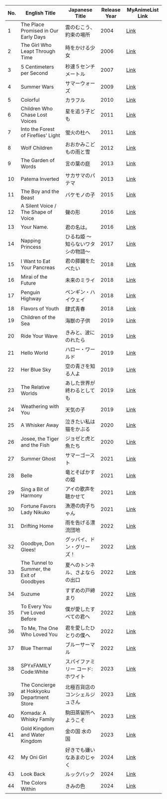 | No. | English Title                                 | Japanese Title                        | Release Year | MyAnimeList Link                                               |
|-----|----------------------------------------------|---------------------------------------|--------------|----------------------------------------------------------------|
| 1   | The Place Promised in Our Early Days          | 雲のむこう、約束の場所                 | 2004         | [Link](https://myanimelist.net/anime/433/Kumo_no_Muko)        |
| 2   | The Girl Who Leapt Through Time               | 時をかける少女                         | 2006         | [Link](https://myanimelist.net/anime/2236/Toki_wo_Kakeru_Shoujo) |
| 3   | 5 Centimeters per Second                      | 秒速５センチメートル                    | 2007         | [Link](https://myanimelist.net/anime/1689/Byousoku_5_Centimeter) |
| 4   | Summer Wars                                  | サマーウォーズ                         | 2009         | [Link](https://myanimelist.net/anime/5681/Summer_Wars)        |
| 5   | Colorful                                     | カラフル                              | 2010         | [Link](https://myanimelist.net/anime/8142/Colorful_Movie)     |
| 6   | Children Who Chase Lost Voices               | 星を追う子ども                         | 2011         | [Link](https://myanimelist.net/anime/9760/Hoshi_wo_Ou_Kodomo) |
| 7   | Into the Forest of Fireflies' Light          | 蛍火の杜へ                            | 2011         | [Link](https://myanimelist.net/anime/10408/Hotarubi_no_Mori_e)|
| 8   | Wolf Children                                | おおかみこどもの雨と雪                 | 2012         | [Link](https://myanimelist.net/anime/12355/Ookami_Kodomo_no_Ame_to_Yuki) |
| 9   | The Garden of Words                          | 言の葉の庭                            | 2013         | [Link](https://myanimelist.net/anime/16782/Kotonoha_no_Niwa)  |
| 10  | Patema Inverted                              | サカサマのパテマ                       | 2013         | [Link](https://myanimelist.net/anime/12477/Sakasama_no_Patema)|
| 11  | The Boy and the Beast                        | バケモノの子                          | 2015         | [Link](https://myanimelist.net/anime/28805/Bakemono_no_Ko)    |
| 12  | A Silent Voice / The Shape of Voice          | 聲の形                                | 2016         | [Link](https://myanimelist.net/anime/28851/Koe_no_Katachi)    |
| 13  | Your Name.                                   | 君の名は。                            | 2016         | [Link](https://myanimelist.net/anime/32281/Kimi_no_Na_wa)     |
| 14  | Napping Princess                             | ひるね姫 ～知らないワタシの物語～         | 2017         | [Link](https://myanimelist.net/anime/33204/Hirune_Hime)       |
| 15  | I Want to Eat Your Pancreas                  | 君の膵臓をたべたい                      | 2018         | [Link](https://myanimelist.net/anime/36098/Kimi_no_Suizou_wo_Tabetai) |
| 16  | Mirai of the Future                          | 未来のミライ                           | 2018         | [Link](https://myanimelist.net/anime/36936/Mirai_no_Mirai)    |
| 17  | Penguin Highway                              | ペンギン・ハイウェイ                   | 2018         | [Link](https://myanimelist.net/anime/37407/Penguin_Highway?q=penguin%20highway&cat=anime)   |
| 18  | Flavors of Youth                             | 肆式青春                              | 2018         | [Link](https://myanimelist.net/anime/37396/Shikioriori?q=flavors%20of%20&cat=anime)       |
| 19  | Children of the Sea                          | 海獣の子供                            | 2019         | [Link](https://myanimelist.net/anime/37981/Kaijuu_no_Kodomo)  |
| 20  | Ride Your Wave                               | きみと、波にのれたら                    | 2019         | [Link](https://myanimelist.net/anime/38594/Kimi_to_Nami_ni_Noreru_ka) |
| 21  | Hello World                                  | ハロー・ワールド                       | 2019         | [Link](https://myanimelist.net/anime/38816/Hello_World)       |
| 22  | Her Blue Sky                                 | 空の青さを知る人よ                      | 2019         | [Link](https://myanimelist.net/anime/39569/Sora_no_Aosa_wo_Shiru_Hito_yo) |
| 23  | The Relative Worlds                          | あした世界が終わるとしても              | 2019         | [Link](https://myanimelist.net/anime/38464/Ashita_Sekai_ga_Owaru_toshitemo) |
| 24  | Weathering with You                          | 天気の子                              | 2019         | [Link](https://myanimelist.net/anime/38826/Tenki_no_Ko)       |
| 25  | A Whisker Away                               | 泣きたい私は猫をかぶる                  | 2020         | [Link](https://myanimelist.net/anime/41168/Nakitai_Watashi_wa_Neko_wo_Kaburu) |
| 26  | Josee, the Tiger and the Fish                | ジョゼと虎と魚たち                     | 2020         | [Link](https://myanimelist.net/anime/40532/Josee_to_Tora_to_Sakana-tachi) |
| 27  | Summer Ghost                                 | サマーゴースト                         | 2021         | [Link](https://myanimelist.net/anime/48171/Summer_Ghost)      |
| 28  | Belle                                        | 竜とそばかすの姫                       | 2021         | [Link](https://myanimelist.net/anime/41467/Ryu_to_Sobakasu_no_Hime) |
| 29  | Sing a Bit of Harmony                        | アイの歌声を聴かせて                    | 2021         | [Link](https://myanimelist.net/anime/41347/Ai_no_Utagoe_wo_Kikasete) |
| 30  | Fortune Favors Lady Nikuko                   | 漁港の肉子ちゃん                        | 2021         | [Link](https://myanimelist.net/anime/48483/Gyokou_no_Nikuko-chan) |
| 31  | Drifting Home                                | 雨を告げる漂流団地                     | 2022         | [Link](https://myanimelist.net/anime/49938/Ame_wo_Tsugeru_Hyouryuu_Danchi) |
| 32  | Goodbye, Don Glees!                          | グッバイ、ドン・グリーズ！              | 2022         | [Link](https://myanimelist.net/anime/49345)                   |
| 33  | The Tunnel to Summer, the Exit of Goodbyes   | 夏へのトンネル、さよならの出口           | 2022         | [Link](https://myanimelist.net/anime/50594/Natsu_e_no_Tunnel_Sayonara_no_Deguchi) |
| 34  | Suzume                                       | すずめの戸締まり                        | 2022         | [Link](https://myanimelist.net/anime/50594/Suzume_no_Tojimari)|
| 35  | To Every You I've Loved Before               | 僕が愛したすべての君へ                  | 2022         | [Link](https://myanimelist.net/anime/49834/Boku_ga_Aishita_Subete_no_Kimi_e) |
| 36  | To Me, The One Who Loved You                 | 君を愛したひとりの僕へ                  | 2022         | [Link](https://myanimelist.net/anime/49835/Kimi_wo_Aishita_Hitori_no_Boku_e) |
| 37  | Blue Thermal                                 | ブルーサーマル                         | 2022         | [Link](https://myanimelist.net/anime/49576/Blue_Thermal)      |
| 38  | SPYxFAMILY Code:White                        | スパイファミリー コード:ホワイト         | 2023         | [Link](https://myanimelist.net/anime/53888/Spy_x_Family_Code_White) |
| 39  | The Concierge at Hokkyoku Department Store   | 北極百貨店のコンシェルジュさん           | 2023         | [Link](https://myanimelist.net/anime/55115/Hokkyoku_Hyakkaten_no_Concierge-san) |
| 40  | Komada: A Whisky Family                      | 駒田蒸留所へようこそ                    | 2023         | [Link](https://myanimelist.net/anime/55149/Komada_Jouryuusho_e_Youkoso) |
| 41  | Gold Kingdom and Water Kingdom               | 金の国 水の国                           | 2023         | [Link](https://myanimelist.net/anime/52186/Kin_no_Kuni_Mizu_no_Kuni) |
| 42  | My Oni Girl                                  | 好きでも嫌いなあまのじゃく               | 2024         | [Link](https://myanimelist.net/anime/58449/Suki_demo_Kirai_na_Amanojaku) |
| 43  | Look Back                                    | ルックバック                            | 2024         | [Link](https://myanimelist.net/anime/58125/Look_Back)         |
| 44  | The Colors Within                            | きみの色                                | 2024         | [Link](http://myanimelist.net/anime/53747/Kimi_no_Iro)        |
